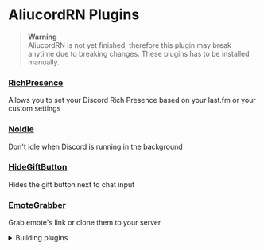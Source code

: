 # AliucordRN Plugins

> **Warning**\
> AliucordRN is not yet finished, therefore this plugin may break anytime due to breaking changes. These plugins has to be installed manually.

### [RichPresence](https://github.com/amsyarasyiq/aliucordrn-plugins/raw/builds/RichPresence.zip)
Allows you to set your Discord Rich Presence based on your last.fm or your custom settings

### [NoIdle](https://github.com/amsyarasyiq/aliucordrn-plugins/raw/builds/NoIdle.zip)
Don't idle when Discord is running in the background

### [HideGiftButton](https://github.com/amsyarasyiq/aliucordrn-plugins/raw/builds/HideGiftButton.zip)
Hides the gift button next to chat input

### [EmoteGrabber](https://github.com/amsyarasyiq/aliucordrn-plugins/raw/builds/EmoteGrabber.zip)
Grab emote's link or clone them to your server

<details>
<summary>Building plugins</summary>

\
Build Plugin:
```sh
pnpm build [PLUGIN_NAME]
```

Watch for changes and auto compile & deploy* :
```sh
pnpm watch [PLUGIN_NAME]
```
\* Requires adb installed and to be connected to your phone

</details>